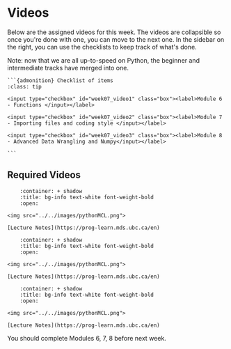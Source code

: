 # Videos

Below are the assigned videos for this week. 
The videos are collapsible so once you're done with one, you can move to the next one.
In the sidebar on the right, you can use the checklists to keep track of what's done.

Note: now that we are all up-to-speed on Python, the beginner and intermediate tracks have merged into one.


````{margin}
```{admonition} Checklist of items
:class: tip

<input type="checkbox" id="week07_video1" class="box"><label>Module 6 - Functions </input></label>

<input type="checkbox" id="week07_video2" class="box"><label>Module 7 - Importing files and coding style </input></label>

<input type="checkbox" id="week07_video3" class="box"><label>Module 8 - Advanced Data Wrangling and Numpy</input></label>

```
````

## Required Videos

```{dropdown} Module 6 - Functions
    :container: + shadow
    :title: bg-info text-white font-weight-bold
    :open:

<img src="../../images/pythonMCL.png">

[Lecture Notes](https://prog-learn.mds.ubc.ca/en)
```

```{dropdown} Module 7 - Importing files and coding style
    :container: + shadow
    :title: bg-info text-white font-weight-bold
    :open:

<img src="../../images/pythonMCL.png">

[Lecture Notes](https://prog-learn.mds.ubc.ca/en)
```

```{dropdown} Module 8 - Advanced Data Wrangling and Numpy
    :container: + shadow
    :title: bg-info text-white font-weight-bold
    :open:

<img src="../../images/pythonMCL.png">

[Lecture Notes](https://prog-learn.mds.ubc.ca/en)
```

You should complete Modules 6, 7, 8 before next week.